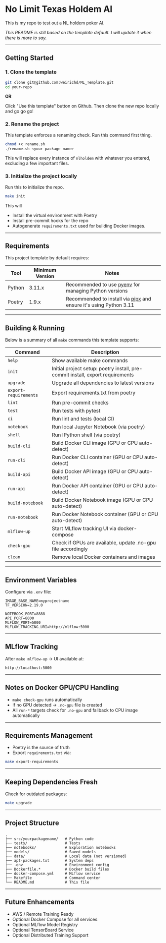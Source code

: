 # No Limit Texas Holdem AI

This is my repo to test out a NL holdem poker AI.

_This README is still based on the template default. I will update it when there is more to say._


---

## Getting Started

### 1. Clone the template

```bash
git clone git@github.com:weirichd/ML_Template.git
cd your-repo
```

**OR**

Click "Use this template" button on Github.
Then clone the new repo locally and go go go!


### 2. Rename the project

This template enforces a renaming check.
Run this command first thing.

```bash
chmod +x rename.sh
./rename.sh <your package name>
```

This will replace every instance of  `nlholdem` with whatever you entered, excluding a few important files.


### 3. Initialize the project locally

Run this to initialize the repo.

```bash
make init
```

This will

* Install the virtual environment with Poetry
* Install pre-commit hooks for the repo
* Autogenerate `requirements.txt` used for building Docker images.

---

## Requirements

This project template by default requires:

|Tool|Minimum Version|Notes|
|----|----------------|-----|
|Python|3.11.x|Recommended to use [pyenv](https://github.com/pyenv/pyenv) for managing Python versions|
|Poetry|1.9.x|Recommended to install via [pipx](https://pipx.pypa.io/) and ensure it's using Python 3.11|


---

## Building & Running

Below is a summary of all `make` commands this template supports:


| Command      | Description                                                    |
|--------------|----------------------------------------------------------------|
| `help`       | Show available make commands                                   |
| `init`       | Initial project setup: poetry install, pre-commit install, export requirements |
| `upgrade`    | Upgrade all dependencies to latest versions                    |
| `export-requirements` | Export requirements.txt from poetry                     |
| `lint`       | Run pre-commit checks                                          |
| `test`       | Run tests with pytest                                          |
| `ci`         | Run lint and tests (local CI)                                  |
| `notebook`   | Run local Jupyter Notebook (via poetry)                        |
| `shell`      | Run IPython shell (via poetry)                                 |
| `build-cli`    | Build Docker CLI image (GPU or CPU auto-detect)                |
| `run-cli`      | Run Docker CLI container (GPU or CPU auto-detect)              |
| `build-api`    | Build Docker API image (GPU or CPU auto-detect)                |
| `run-api`      | Run Docker API container (GPU or CPU auto-detect)              |
| `build-notebook` | Build Docker Notebook image (GPU or CPU auto-detect)         |
| `run-notebook` | Run Docker Notebook container (GPU or CPU auto-detect)         |
| `mlflow-up`    | Start MLflow tracking UI via docker-compose                    |
| `check-gpu`    | Check if GPUs are available, update .no-gpu file accordingly   |
| `clean`        | Remove local Docker containers and images                      |

---

## Environment Variables

Configure via `.env` file:

```dotenv
IMAGE_BASE_NAME=myprojectname
TF_VERSION=2.19.0

NOTEBOOK_PORT=8888
API_PORT=8000
MLFLOW_PORT=5000
MLFLOW_TRACKING_URI=http://mlflow:5000
```

---

## MLflow Tracking

After `make mlflow-up` → UI available at:

```
http://localhost:5000
```

---

## Notes on Docker GPU/CPU Handling

- `make check-gpu` runs automatically
- If no GPU detected → `.no-gpu` file is created
- All `run-*` targets check for `.no-gpu` and fallback to CPU image automatically

---

## Requirements Management

- Poetry is the source of truth
- Export `requirements.txt` via:

```bash
make export-requirements
```

---

## Keeping Dependencies Fresh

Check for outdated packages:

```bash
make upgrade
```

---

## Project Structure

```
.
├── src/yourpackagename/   # Python code
├── tests/                 # Tests
├── notebooks/             # Exploration notebooks
├── models/                # Saved models
├── data/                  # Local data (not versioned)
├── apt-packages.txt       # System deps
├── .env                   # Environment config
├── Dockerfile.*           # Docker build files
├── docker-compose.yml     # MLflow service
├── Makefile               # Command center
└── README.md              # This file
```

---

## Future Enhancements

- AWS / Remote Training Ready
- Optional Docker Compose for all services
- Optional MLflow Model Registry
- Optional TensorBoard Service
- Optional Distributed Training Support
